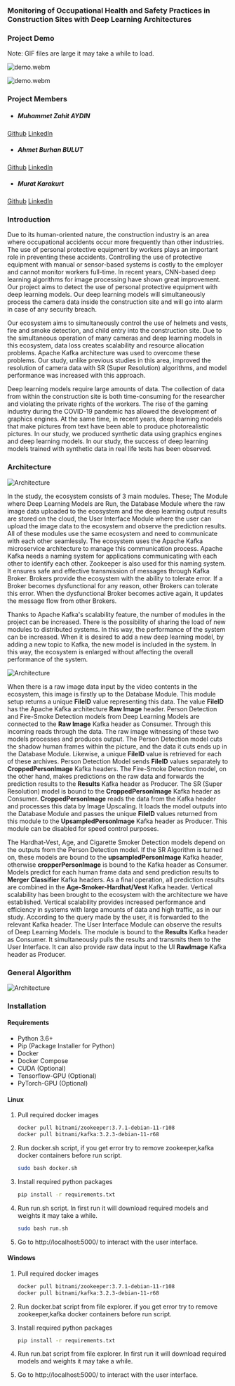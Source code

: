 ### Monitoring of Occupational Health and Safety Practices in Construction Sites with Deep Learning Architectures

### Project Demo

Note: GIF files are large it may take a while to load.

![demo.webm](./Proje%20Mimarisi/demo1_resized.gif)

![demo.webm](./Proje%20Mimarisi/demo2_resized.gif)

### Project Members

- ##### Muhammet Zahit AYDIN

[Github](https://github.com/muhammedzahit)
[LinkedIn](https://www.linkedin.com/in/muhammed-zahid-ayd%C4%B1n-14620319a/)

- ##### Ahmet Burhan BULUT

[Github](https://github.com/burhanbulut)
[LinkedIn](https://www.linkedin.com/in/aburhanbulut/)

- ##### Murat Karakurt

[Github](https://github.com/mrtkrkrt)
[LinkedIn](https://www.linkedin.com/in/murat-karakurt-5b422119a/)

### Introduction

Due to its human-oriented nature, the construction industry is an area where occupational accidents occur more frequently than other industries. The use of personal protective equipment by workers plays an important role in preventing these accidents. Controlling the use of protective equipment with manual or sensor-based systems is costly to the employer and cannot monitor workers full-time. In recent years, CNN-based deep learning algorithms for image processing have shown great improvement. Our project aims to detect the use of personal protective equipment with deep learning models. Our deep learning models will simultaneously process the camera data inside the construction site and will go into alarm in case of any security breach.

Our ecosystem aims to simultaneously control the use of helmets and vests, fire and smoke detection, and child entry into the construction site. Due to the simultaneous operation of many cameras and deep learning models in this ecosystem, data loss creates scalability and resource allocation problems. Apache Kafka architecture was used to overcome these problems. Our study, unlike previous studies in this area, improved the resolution of camera data with SR (Super Resolution) algorithms, and model performance was increased with this approach.

Deep learning models require large amounts of data. The collection of data from within the construction site is both time-consuming for the researcher and violating the private rights of the workers. The rise of the gaming industry during the COVID-19 pandemic has allowed the development of graphics engines. At the same time, in recent years, deep learning models that make pictures from text have been able to produce photorealistic pictures. In our study, we produced synthetic data using graphics engines and deep learning models. In our study, the success of deep learning models trained with synthetic data in real life tests has been observed.

### Architecture

![Architecture](./Proje%20Mimarisi/resimler/architecture_w_2.png)

In the study, the ecosystem consists of 3 main modules. These; The Module where Deep Learning Models are Run, the Database Module where the raw image data uploaded to the ecosystem and the deep learning output results are stored on the cloud, the User Interface Module where the user can upload the image data to the ecosystem and observe the prediction results. All of these modules use the same ecosystem and need to communicate with each other seamlessly. The ecosystem uses the Apache Kafka microservice architecture to manage this communication process. Apache Kafka needs a naming system for applications communicating with each other to identify each other. Zookeeper is also used for this naming system. It ensures safe and effective transmission of messages through Kafka Broker. Brokers provide the ecosystem with the ability to tolerate error. If a Broker becomes dysfunctional for any reason, other Brokers can tolerate this error. When the dysfunctional Broker becomes active again, it updates the message flow from other Brokers. 

Thanks to Apache Kafka's scalability feature, the number of modules in the project can be increased. There is the possibility of sharing the load of new modules to distributed systems. In this way, the performance of the system can be increased. When it is desired to add a new deep learning model, by adding a new topic to Kafka, the new model is included in the system. In this way, the ecosystem is enlarged without affecting the overall performance of the system.

![Architecture](./Proje%20Mimarisi/resimler/architecture_w_1.png)

When there is a raw image data input by the video contents in the ecosystem, this image is firstly up to the Database Module. This module setup returns a unique <b>FileID</b> value representing this data. The value <b>FileID</b> has the Apache Kafka architecture <b>Raw Image</b> header.
Person Detection and Fire-Smoke Detection models from Deep Learning Models are connected to the <b>Raw Image</b> Kafka header as Consumer. Through this incoming reads through the data. The raw image witnessing of these two models processes and produces output. The Person Detection model cuts the shadow human frames within the picture, and the data it cuts ends up in the Database Module. Likewise, a unique <b>FileID</b> value is retrieved for each of these archives. Person Detection Model sends <b>FileID</b> values separately to <b>CroppedPersonImage</b> Kafka headers. The Fire-Smoke Detection model, on the other hand, makes predictions on the raw data and forwards the prediction results to the <b>Results</b> Kafka header as Producer.
The SR (Super Resolution) model is bound to the <b>CroppedPersonImage</b> Kafka header as Consumer. <b>CroppedPersonImage</b> reads the data from the Kafka header and processes this data by Image Upscaling. It loads the model outputs into the Database Module and passes the unique <b>FileID</b> values returned from this module to the <b>UpsampledPersonImage</b> Kafka header as Producer. This module can be disabled for speed control purposes.

The Hardhat-Vest, Age, and Cigarette Smoker Detection models depend on the outputs from the Person Detection model. If the SR Algorithm is turned on, these models are bound to the <b>upsampledPersonImage</b> Kafka header, otherwise <b>cropperPersonImage</b> is bound to the Kafka header as Consumer. Models predict for each human frame data and send prediction results to <b>Merger Classifier</b> Kafka headers. As a final operation, all prediction results are combined in the <b>Age-Smoker-Hardhat/Vest</b> Kafka header. Vertical scalability has been brought to the ecosystem with the architecture we have established. Vertical scalability provides increased performance and efficiency in systems with large amounts of data and high traffic, as in our study. According to the query made by the user, it is forwarded to the relevant Kafka header. 
The User Interface Module can observe the results of Deep Learning Models. The module is bound to the <b>Results</b> Kafka header as Consumer. It simultaneously pulls the results and transmits them to the User Interface. It can also provide raw data input to the UI <b>RawImage</b> Kafka header as Producer.

### General Algorithm

![Architecture](./Proje%20Mimarisi/resimler/general_algorithm.png)

### Installation

#### Requirements

- Python 3.6+
- Pip (Package Installer for Python)
- Docker
- Docker Compose
- CUDA (Optional)
- Tensorflow-GPU (Optional)
- PyTorch-GPU (Optional)

#### Linux

1. Pull required docker images

    ```bash
    docker pull bitnami/zookeeper:3.7.1-debian-11-r108
    docker pull bitnami/kafka:3.2.3-debian-11-r68
    ```

2. Run docker.sh script, if you get error try to remove zookeeper,kafka docker containers before run script.

    ```bash
    sudo bash docker.sh
    ```

3. Install required python packages

    ```bash
    pip install -r requirements.txt
    ```

4. Run run.sh script. In first run it will download required models and weights it may take a while.

    ```bash
    sudo bash run.sh
    ```

5. Go to http://localhost:5000/ to interact with the user interface.

#### Windows

1. Pull required docker images

    ```bash
    docker pull bitnami/zookeeper:3.7.1-debian-11-r108
    docker pull bitnami/kafka:3.2.3-debian-11-r68
    ```
2. Run docker.bat script from file explorer. if you get error try to remove zookeeper,kafka docker containers before run script.

3. Install required python packages

    ```bash
    pip install -r requirements.txt
    ```
4. Run run.bat script from file explorer. In first run it will download required models and weights it may take a while.

5. Go to http://localhost:5000/ to interact with the user interface.
